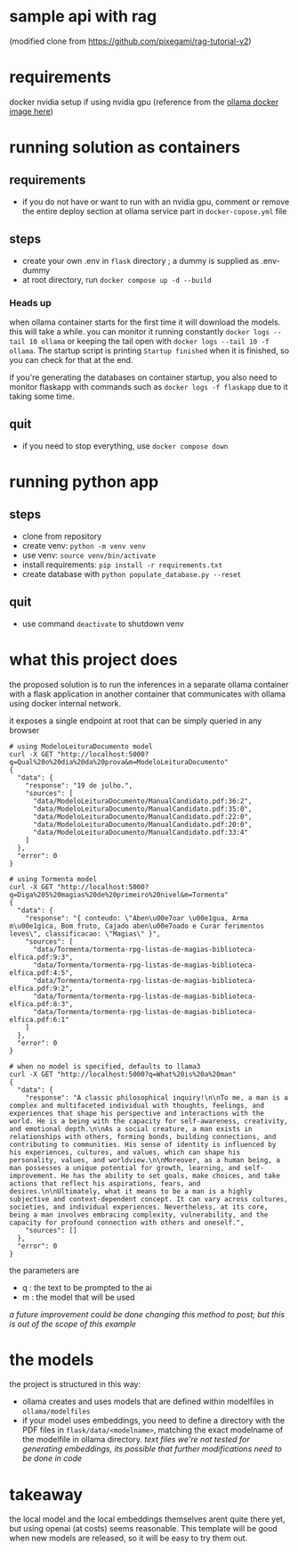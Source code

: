 # sample api with rag

(modified clone from https://github.com/pixegami/rag-tutorial-v2)

# requirements

docker
nvidia setup if using nvidia gpu (reference from the [ollama docker image here](https://hub.docker.com/r/ollama/ollama))

# running solution as containers

## requirements

- if you do not have or want to run with an nvidia gpu, comment or remove the entire deploy section at ollama service part in ```docker-copose.yml``` file

## steps  
- create your own .env in ```flask``` directory ; a dummy is supplied as .env-dummy
- at root directory, run ```docker compose up -d --build```

### Heads up

when ollama container starts for the first time it will download the models. this will take a while. you can monitor it running constantly ```docker logs --tail 10 ollama``` or keeping the tail open with ```docker logs --tail 10 -f ollama```. The startup script is printing ```Startup finished``` when it is finished, so you can check for that at the end.

if you're generating the databases on container startup, you also need to monitor flaskapp with commands such as ```docker logs -f flaskapp``` due to it taking some time.

## quit

- if you need to stop everything, use ```docker compose down```

# running python app

## steps 

- clone from repository
- create venv: ```python -m venv venv```
- use venv: ```source venv/bin/activate```
- install requirements: ```pip install -r requirements.txt```
- create database with ```python populate_database.py --reset```

## quit

- use command ```deactivate``` to shutdown venv


# what this project does

the proposed solution is to run the inferences in a separate ollama container with a flask application in another container that communicates with ollama using docker internal network.

it exposes a single endpoint at root that can be simply queried in any browser

```
# using ModeloLeituraDocumento model
curl -X GET "http://localhost:5000?q=Qual%20o%20dia%20da%20prova&m=ModeloLeituraDocumento"
{
  "data": {
    "response": "19 de julho.",
    "sources": [
      "data/ModeloLeituraDocumento/ManualCandidato.pdf:36:2",
      "data/ModeloLeituraDocumento/ManualCandidato.pdf:35:0",
      "data/ModeloLeituraDocumento/ManualCandidato.pdf:22:0",
      "data/ModeloLeituraDocumento/ManualCandidato.pdf:20:0",
      "data/ModeloLeituraDocumento/ManualCandidato.pdf:33:4"
    ]
  },
  "error": 0
}

# using Tormenta model
curl -X GET "http://localhost:5000?q=Diga%205%20magias%20de%20primeiro%20nivel&m=Tormenta"
{
  "data": {
    "response": "{ conteudo: \"Aben\u00e7oar \u00e1gua, Arma m\u00e1gica, Bom fruto, Cajado aben\u00e7oado e Curar ferimentos leves\", classificacao: \"Magias\" }",
    "sources": [
      "data/Tormenta/tormenta-rpg-listas-de-magias-biblioteca-elfica.pdf:9:3",
      "data/Tormenta/tormenta-rpg-listas-de-magias-biblioteca-elfica.pdf:4:5",
      "data/Tormenta/tormenta-rpg-listas-de-magias-biblioteca-elfica.pdf:9:2",
      "data/Tormenta/tormenta-rpg-listas-de-magias-biblioteca-elfica.pdf:8:3",
      "data/Tormenta/tormenta-rpg-listas-de-magias-biblioteca-elfica.pdf:6:1"
    ]
  },
  "error": 0
}

# when no model is specified, defaults to llama3
curl -X GET "http://localhost:5000?q=What%20is%20a%20man"
{
  "data": {
    "response": "A classic philosophical inquiry!\n\nTo me, a man is a complex and multifaceted individual with thoughts, feelings, and experiences that shape his perspective and interactions with the world. He is a being with the capacity for self-awareness, creativity, and emotional depth.\n\nAs a social creature, a man exists in relationships with others, forming bonds, building connections, and contributing to communities. His sense of identity is influenced by his experiences, cultures, and values, which can shape his personality, values, and worldview.\n\nMoreover, as a human being, a man possesses a unique potential for growth, learning, and self-improvement. He has the ability to set goals, make choices, and take actions that reflect his aspirations, fears, and desires.\n\nUltimately, what it means to be a man is a highly subjective and context-dependent concept. It can vary across cultures, societies, and individual experiences. Nevertheless, at its core, being a man involves embracing complexity, vulnerability, and the capacity for profound connection with others and oneself.",
    "sources": []
  },
  "error": 0
}
```

the parameters are

- q : the text to be prompted to the ai
- m : the model that will be used

*a future improvement could be done changing this method to post; but this is out of the scope of this example*

# the models

the project is structured in this way:

- ollama creates and uses models that are defined within modelfiles in ```ollama/modelfiles```
- if your model uses embeddings, you need to define a directory with the PDF files in ```flask/data/<modelname>```, matching the exact modelname of the modelfile in ollama directory. *text files we're not tested for generating embeddings, its possible that further modifications need to be done in code*

# takeaway

the local model and the local embeddings themselves arent quite there yet, but using openai (at costs) seems reasonable. This template will be good when new models are released, so it will be easy to try them out.